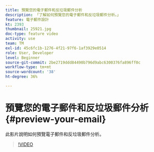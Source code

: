 ```yaml
---
title: 預覽您的電子郵件和反垃圾郵件分析
description: 「了解如何預覽您的電子郵件和反垃圾郵件分析。」
feature: 電子郵件設計
kt: 2393
thumbnail: 25921.jpg
doc-type: feature video
activity: use
team: TM
exl-id: 45c6fc1b-1276-4f21-97f6-1af3929e0514
role: User, Developer
level: Beginner
source-git-commit: 2be2719ddd84490b796d9abc6300376fa896ff0c
workflow-type: tm+mt
source-wordcount: '38'
ht-degree: 36%

---
```


# 預覽您的電子郵件和反垃圾郵件分析{#preview-your-email}

此影片說明如何預覽電子郵件和反垃圾郵件分析。

>[!VIDEO](https://video.tv.adobe.com/v/25921?quality=12)
